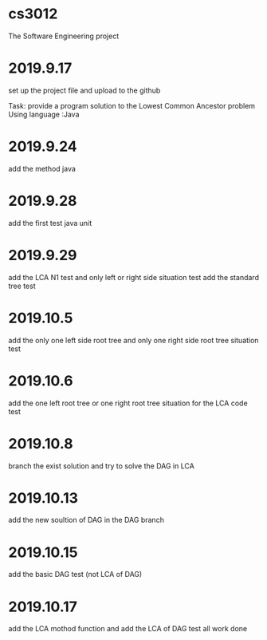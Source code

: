 # cs3012
The Software Engineering project 

# 2019.9.17
set up the project file and upload to the github

Task: provide a program solution to the Lowest Common Ancestor problem
Using language :Java





# 2019.9.24
add the method java



# 2019.9.28
add the first test java unit




# 2019.9.29
add the LCA N1 test and only left or right side situation test
add the standard tree test




# 2019.10.5
add the only one left side root tree and only one right side
root tree situation test


# 2019.10.6
add the one left root tree or one right root tree situation
for the LCA code test 

# 2019.10.8
branch the exist solution and try to solve the DAG in LCA

# 2019.10.13
add the new soultion of DAG in the DAG branch

# 2019.10.15
add the basic DAG test (not LCA of DAG)

# 2019.10.17 
add the LCA mothod function and add the LCA of DAG test
all work done

